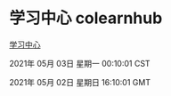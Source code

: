 # 学习中心 colearnhub
[学习中心](http://59.174.26.30:56308/colearnhub/)

2021年 05月 03日 星期一 00:10:01 CST

2021年 05月 02日 星期日 16:10:01 GMT
